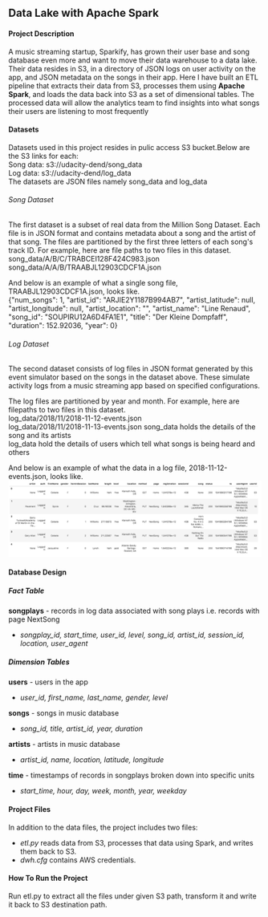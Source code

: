 ## Data Lake with Apache Spark


#### Project Description
A music streaming startup, Sparkify, has grown their user base and song database even more and want to move their data warehouse to a data lake. Their data resides in S3, in a directory of JSON logs on user activity on the app, and JSON metadata on the songs in their app. Here I have built an ETL pipeline that extracts their data from S3, processes them using **Apache Spark**, and loads the data back into S3 as a set of dimensional tables. The processed data will allow the analytics team to find insights into what songs their users are listening to most frequently


#### Datasets
Datasets used in this project resides in pulic access S3 bucket.Below are the S3 links for each:\
      Song data: s3://udacity-dend/song_data\
      Log data: s3://udacity-dend/log_data\
The datasets are JSON files namely song_data and log_data

###### Song Dataset
The first dataset is a subset of real data from the Million Song Dataset. Each file is in JSON format and contains metadata about a song and the artist of that song. The files are partitioned by the first three letters of each song's track ID. For example, here are file paths to two files in this dataset.
song_data/A/B/C/TRABCEI128F424C983.json\
song_data/A/A/B/TRAABJL12903CDCF1A.json

And below is an example of what a single song file, TRAABJL12903CDCF1A.json, looks like.\
{"num_songs": 1, "artist_id": "ARJIE2Y1187B994AB7", "artist_latitude": null, "artist_longitude": null, "artist_location": "", "artist_name": "Line Renaud", "song_id": "SOUPIRU12A6D4FA1E1", "title": "Der Kleine Dompfaff", "duration": 152.92036, "year": 0}

###### Log Dataset
The second dataset consists of log files in JSON format generated by this event simulator based on the songs in the dataset above. These simulate activity logs from a music streaming app based on specified configurations.

The log files are partitioned by year and month. For example, here are filepaths to two files in this dataset.\
log_data/2018/11/2018-11-12-events.json\
log_data/2018/11/2018-11-13-events.json
song_data holds the details of the song and its artists\
log_data hold the details of users which tell what songs is being heard and others

And below is an example of what the data in a log file, 2018-11-12-events.json, looks like.
![alt text](https://github.com/rumijha/data-modeling-with-postgres/blob/main/log-data.png)


#### Database Design

##### Fact Table
**songplays** - records in log data associated with song plays i.e. records with page NextSong
* *songplay_id, start_time, user_id, level, song_id, artist_id, session_id, location, user_agent*

##### Dimension Tables
**users** - users in the app
* *user_id, first_name, last_name, gender, level*

**songs** - songs in music database
* *song_id, title, artist_id, year, duration*

**artists** - artists in music database
* *artist_id, name, location, latitude, longitude*

**time** - timestamps of records in songplays broken down into specific units
* *start_time, hour, day, week, month, year, weekday*


#### Project Files
In addition to the data files, the project includes two files:
* *etl.py* reads data from S3, processes that data using Spark, and writes them back to S3.
* *dwh.cfg* contains AWS credentials.


#### How To Run the Project
Run etl.py to extract all the files under given S3 path, transform it and write it back to S3 destination path.
